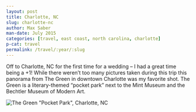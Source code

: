 ```yaml
---
layout: post
title: Charlotte, NC
slug: charlotte-nc
author: Max Saber
man-date: July 2015
categories: [travel, east coast, north carolina, charlotte]
p-cat: travel
permalink: /travel/:year/:slug
---
```


Off to Charlotte, NC for the first time for a  wedding – I had a great time being a +1! While there weren’t too many pictures taken during this trip this panorama from The Green in downtown Charlotte was my favorite shot. The Green is a literary-themed “pocket park” next to the Mint Museum and the Bechtler Museum of Modern Art.

<!--more-->

![The Green "Pocket Park", Charlotte, NC](/images/posts/travel/2015/charlotte/IMG_2792.jpg)
